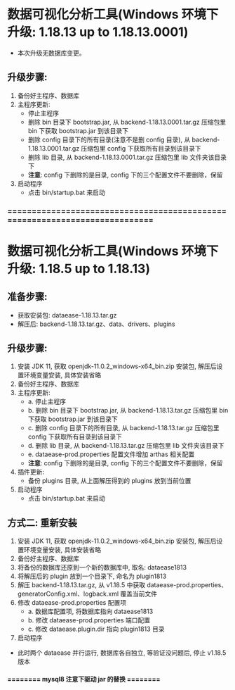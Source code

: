 # 数据可视化分析工具(Windows 环境下升级: 1.18.13 up to 1.18.13.0001)
- 本次升级无数据库变更。

## 升级步骤:
1. 备份好主程序、数据库
2. 主程序更新:
   - 停止主程序
   - 删除 bin 目录下 bootstrap.jar, 从 backend-1.18.13.0001.tar.gz 压缩包里 bin 下获取 bootstrap.jar 到该目录下
   - 删除 config 目录下的所有目录(注意不是删 config 目录), 从 backend-1.18.13.0001.tar.gz 压缩包里 config 下获取所有目录到该目录下
   - 删除 lib 目录, 从 backend-1.18.13.0001.tar.gz 压缩包里 lib 文件夹该目录下
   - **注意**: config 下删除的是目录, config 下的三个配置文件不要删除，保留
3. 启动程序
   - 点击 bin/startup.bat 来启动

### ===========================================================================
# 数据可视化分析工具(Windows 环境下升级: 1.18.5 up to 1.18.13)

## 准备步骤:
- 获取安装包: dataease-1.18.13.tar.gz
- 解压后: backend-1.18.13.tar.gz、data、drivers、plugins

## 升级步骤:
1. 安装 JDK 11, 获取 openjdk-11.0.2_windows-x64_bin.zip 安装包, 解压后设置环境变量安装, 具体安装省略
2. 备份好主程序、数据库
3. 主程序更新:
	- a. 停止主程序
	- b. 删除 bin 目录下 bootstrap.jar, 从 backend-1.18.13.tar.gz 压缩包里 bin 下获取 bootstrap.jar 到该目录下
	- c. 删除 config 目录下的所有目录, 从 backend-1.18.13.tar.gz 压缩包里 config 下获取所有目录到该目录下
	- d. 删除 lib 目录, 从 backend-1.18.13.tar.gz 压缩包里 lib 文件夹该目录下
	- e. dataease-prod.properties 配置文件增加 arthas 相关配置
	- **注意**: config 下删除的是目录, config 下的三个配置文件不要删除，保留
4. 插件更新:
	- 备份 plugins 目录, 从上面解压得到的 plugins 放到当前位置
5. 启动程序
   - 点击 bin/startup.bat 来启动

## 方式二: 重新安装
1. 安装 JDK 11, 获取 openjdk-11.0.2_windows-x64_bin.zip 安装包, 解压后设置环境变量安装, 具体安装省略
2. 备份好主程序、数据库
3. 将备份的数据库还原到一个新的数据库中, 取名: dataease1813
4. 将解压后的 plugin 放到一个目录下, 命名为 plugin1813
5. 解压 backend-1.18.13.tar.gz, 从 v1.18.5 中获取 dataease-prod.properties、generatorConfig.xml、logback.xml 覆盖当前文件
6. 修改 dataease-prod.properties 配置项
	- a. 数据库配置项, 将数据库指向 dataease1813
	- b. 修改 dataease-prod.properties 端口配置
	- c. 修改 dataease.plugin.dir 指向 plugin1813 目录
7. 启动程序

- 此时两个 dataease 并行运行, 数据库各自独立, 等验证没问题后, 停止 v1.18.5 版本

#### ======== mysql8 注意下驱动 jar 的替换 ========
